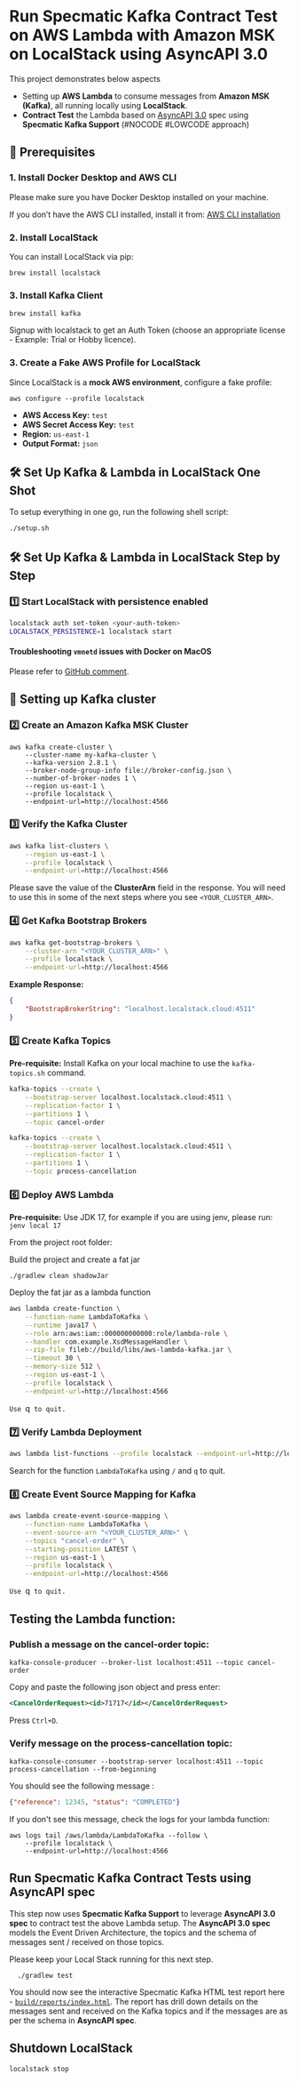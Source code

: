# Run Specmatic Kafka Contract Test on AWS Lambda with Amazon MSK on LocalStack using AsyncAPI 3.0

This project demonstrates below aspects
* Setting up **AWS Lambda** to consume messages from **Amazon MSK (Kafka)**, all running locally using **LocalStack**.
* **Contract Test** the Lambda based on [AsyncAPI 3.0](https://www.asyncapi.com/docs/reference/specification/v3.0.0) spec using **Specmatic Kafka Support** (#NOCODE #LOWCODE approach)

## 🚀 Prerequisites

### **1. Install Docker Desktop and AWS CLI**

Please make sure you have Docker Desktop installed on your machine.

If you don’t have the AWS CLI installed, install it from:
[AWS CLI installation](https://docs.aws.amazon.com/cli/latest/userguide/getting-started-install.html)

### **2. Install LocalStack**
You can install LocalStack via pip:
```shell
brew install localstack
```

### **3. Install Kafka Client**
```shell
brew install kafka
```

Signup with localstack to get an Auth Token (choose an appropriate license - Example: Trial or Hobby licence).

### **3. Create a Fake AWS Profile for LocalStack**
Since LocalStack is a **mock AWS environment**, configure a fake profile:
```shell
aws configure --profile localstack
```
- **AWS Access Key:** `test`
- **AWS Secret Access Key:** `test`
- **Region:** `us-east-1`
- **Output Format:** `json`

## 🛠️ **Set Up Kafka & Lambda in LocalStack One Shot**
To setup everything in one go, run the following shell script:  

```sh
./setup.sh
```

## 🛠️ **Set Up Kafka & Lambda in LocalStack Step by Step**

### **1️⃣ Start LocalStack with persistence enabled**
```sh
localstack auth set-token <your-auth-token>
LOCALSTACK_PERSISTENCE=1 localstack start
```

#### Troubleshooting `vmnetd` issues with Docker on MacOS

Please refer to [GitHub comment](https://github.com/docker/for-mac/issues/6677#issuecomment-1593787335).

## 🚀 Setting up Kafka cluster
### **2️⃣ Create an Amazon Kafka MSK Cluster**
```shell
aws kafka create-cluster \
    --cluster-name my-kafka-cluster \
    --kafka-version 2.8.1 \
    --broker-node-group-info file://broker-config.json \
    --number-of-broker-nodes 1 \
    --region us-east-1 \
    --profile localstack \
    --endpoint-url=http://localhost:4566
```

### **3️⃣ Verify the Kafka Cluster**
```sh
aws kafka list-clusters \
    --region us-east-1 \
    --profile localstack \
    --endpoint-url=http://localhost:4566
```

Please save the value of the **ClusterArn** field in the response.
You will need to use this in some of the next steps where you see `<YOUR_CLUSTER_ARN>`.

### **4️⃣ Get Kafka Bootstrap Brokers**
```sh
aws kafka get-bootstrap-brokers \
    --cluster-arn "<YOUR_CLUSTER_ARN>" \
    --profile localstack \
    --endpoint-url=http://localhost:4566
```
**Example Response:**
```json
{
    "BootstrapBrokerString": "localhost.localstack.cloud:4511"
}
```

### **5️⃣ Create Kafka Topics**

**Pre-requisite:** Install Kafka on your local machine to use the `kafka-topics.sh` command.

```sh
kafka-topics --create \
    --bootstrap-server localhost.localstack.cloud:4511 \
    --replication-factor 1 \
    --partitions 1 \
    --topic cancel-order
```
```sh
kafka-topics --create \
    --bootstrap-server localhost.localstack.cloud:4511 \
    --replication-factor 1 \
    --partitions 1 \
    --topic process-cancellation
```

### **6️⃣ Deploy AWS Lambda**

**Pre-requisite:** Use JDK 17, for example if you are using jenv, please run: `jenv local 17`

From the project root folder:

Build the project and create a fat jar 
```shell
./gradlew clean shadowJar
```

Deploy the fat jar as a lambda function
```sh
aws lambda create-function \
    --function-name LambdaToKafka \
    --runtime java17 \
    --role arn:aws:iam::000000000000:role/lambda-role \
    --handler com.example.XsdMessageHandler \
    --zip-file fileb://build/libs/aws-lambda-kafka.jar \
    --timeout 30 \
    --memory-size 512 \
    --region us-east-1 \
    --profile localstack \
    --endpoint-url=http://localhost:4566
```

`Use `q` to quit.`

### **7️⃣ Verify Lambda Deployment**
```sh
aws lambda list-functions --profile localstack --endpoint-url=http://localhost:4566
```

Search for the function `LambdaToKafka` using `/` and `q` to quit.

### **8️⃣ Create Event Source Mapping for Kafka**
```sh
aws lambda create-event-source-mapping \
    --function-name LambdaToKafka \
    --event-source-arn "<YOUR_CLUSTER_ARN>" \
    --topics "cancel-order" \
    --starting-position LATEST \
    --region us-east-1 \
    --profile localstack \
    --endpoint-url=http://localhost:4566
```

`Use `q` to quit.`

## Testing the Lambda function:

### Publish a message on the **cancel-order** topic:

```shell
kafka-console-producer --broker-list localhost:4511 --topic cancel-order
```

Copy and paste the following json object and press enter:
```xml
<CancelOrderRequest><id>71717</id></CancelOrderRequest>
```

Press `Ctrl+D`.

### Verify message on the **process-cancellation** topic:
```shell
kafka-console-consumer --bootstrap-server localhost:4511 --topic process-cancellation --from-beginning
```

You should see the following message :
```json
{"reference": 12345, "status": "COMPLETED"}
```

If you don't see this message, check the logs for your lambda function:
```shell
aws logs tail /aws/lambda/LambdaToKafka --follow \
    --profile localstack \
    --endpoint-url=http://localhost:4566
```

## **Run Specmatic Kafka Contract Tests using AsyncAPI spec**

This step now uses **Specmatic Kafka Support** to leverage **AsyncAPI 3.0 spec** to contract test the above Lambda setup.
The **AsyncAPI 3.0 spec** models the Event Driven Architecture, the topics and the schema of messages sent / received on those topics.

Please keep your Local Stack running for this next step.

```shell
  ./gradlew test
```

You should now see the interactive Specmatic Kafka HTML test report here - [`build/reports/index.html`](build/reports/index.html).
The report has drill down details on the messages sent and received on the Kafka topics and if the messages are as per the schema in **AsyncAPI spec**.

## Shutdown LocalStack

```shell
localstack stop
```
